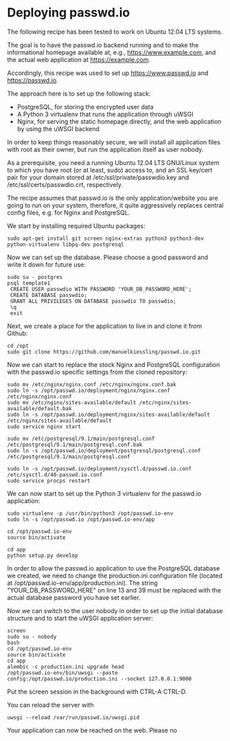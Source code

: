 # Deploying passwd.io

The following recipe has been tested to work on Ubuntu 12.04 LTS systems.

The goal is to have the passwd.io backend running and to make the informational
homepage available at, e.g., https://www.example.com, and the actual web
application at https://example.com.

Accordingly, this recipe was used to set up https://www.passwd.io and
https://passwd.io.

The approach here is to set up the following stack:

- PostgreSQL, for storing the encrypted user data
- A Python 3 virtualenv that runs the application through uWSGI
- Nginx, for serving the static homepage directly, and the web application
  by using the uWSGI backend

In order to keep things reasonably secure, we will install all application files
with root as their owner, but run the application itself as user nobody.

As a prerequisite, you need a running Ubuntu 12.04 LTS GNU/Linux system to which
you have root (or at least, sudo) access to, and an SSL key/cert pair for your
domain stored at /etc/ssl/private/passwdio.key and /etc/ssl/certs/passwdio.crt,
respectively.

The recipe assumes that passwd.io is the only application/website you are going
to run on your system, therefore, it quite aggressively replaces central config
files, e.g. for Nginx and PostgreSQL.

We start by installing required Ubuntu packages:

    sudo apt-get install git screen nginx-extras python3 python3-dev python-virtualenv libpq-dev postgresql

Now we can set up the database. Please choose a good password and write it down
for future use:

    sudo su - postgres
    psql template1
     CREATE USER passwdio WITH PASSWORD 'YOUR_DB_PASSWORD_HERE';
     CREATE DATABASE passwdio;
     GRANT ALL PRIVILEGES ON DATABASE passwdio TO passwdio;
     \q
     exit

Next, we create a place for the application to live in and clone it from Github:

    cd /opt
    sudo git clone https://github.com/manuelkiessling/passwd.io.git

Now we can start to replace the stock Nginx and PostgreSQL configuration with
the passwd.io specific settings from the cloned repository:

    sudo mv /etc/nginx/nginx.conf /etc/nginx/nginx.conf.bak
    sudo ln -s /opt/passwd.io/deployment/nginx/nginx.conf /etc/nginx/nginx.conf
    sudo mv /etc/nginx/sites-available/default /etc/nginx/sites-available/default.bak
    sudo ln -s /opt/passwd.io/deployment/nginx/sites-available/default /etc/nginx/sites-available/default
    sudo service nginx start

    sudo mv /etc/postgresql/9.1/main/postgresql.conf /etc/postgresql/9.1/main/postgresql.conf.bak
    sudo ln -s /opt/passwd.io/deployment/postgresql/postgresql.conf /etc/postgresql/9.1/main/postgresql.conf

    sudo ln -s /opt/passwd.io/deployment/sysctl.d/passwd.io.conf /etc/sysctl.d/40-passwd.io.conf
    sudo service procps restart

We can now start to set up the Python 3 virtualenv for the passwd.io
application:

    sudo virtualenv -p /usr/bin/python3 /opt/passwd.io-env
    sudo ln -s /opt/passwd.io /opt/passwd.io-env/app

    cd /opt/passwd.io-env
    source bin/activate

    cd app
    python setup.py develop

In order to allow the passwd.io application to use the PostgreSQL database we
created, we need to change the production.ini configuration file (located at
/opt/passwd.io-env/app/production.ini). The string "YOUR_DB_PASSWORD_HERE" on
line 13 and 39 must be replaced with the actual database password you have
set earlier.

Now we can switch to the user nobody in order to set up the initial database
structure and to start the uWSGI application server:

    screen
    sudo su - nobody
    bash
    cd /opt/passwd.io-env
    source bin/activate
    cd app
    alembic -c production.ini upgrade head
    /opt/passwd.io-env/bin/uwsgi --paste config:/opt/passwd.io/production.ini --socket 127.0.0.1:9000

Put the screen session in the background with CTRL-A CTRL-D.

You can reload the server with

    uwsgi --reload /var/run/passwd.io/uwsgi.pid

Your application can now be reached on the web. Please no
